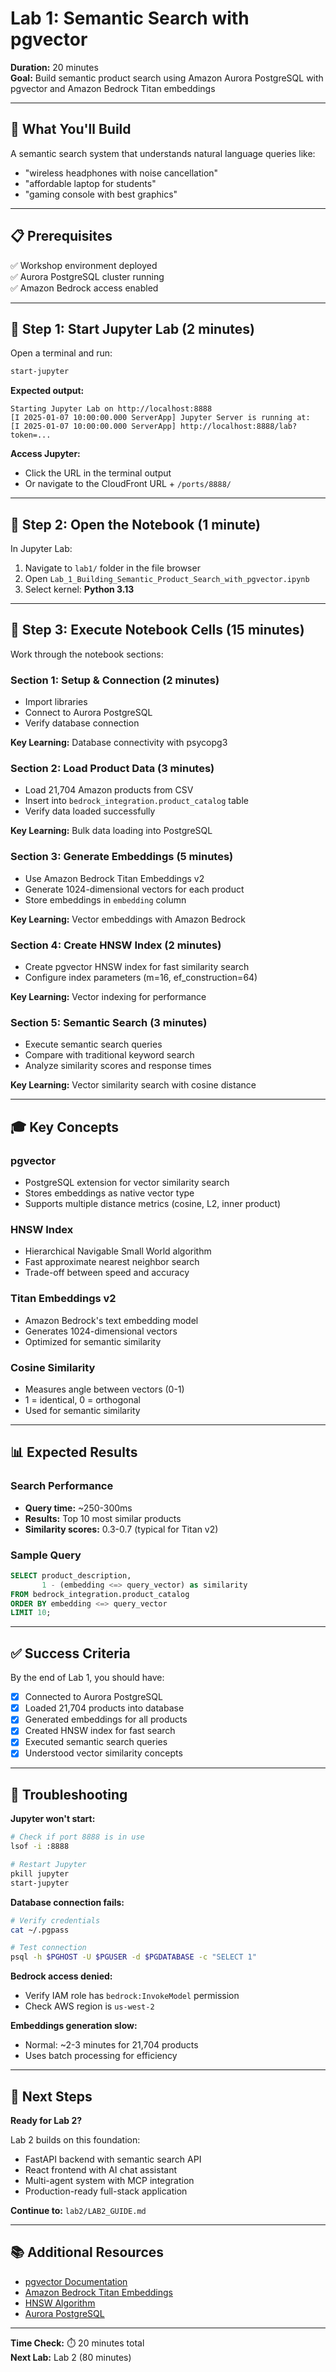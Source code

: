 # Lab 1: Semantic Search with pgvector

**Duration:** 20 minutes  
**Goal:** Build semantic product search using Amazon Aurora PostgreSQL with pgvector and Amazon Bedrock Titan embeddings

---

## 🎯 What You'll Build

A semantic search system that understands natural language queries like:
- "wireless headphones with noise cancellation"
- "affordable laptop for students"
- "gaming console with best graphics"

---

## 📋 Prerequisites

✅ Workshop environment deployed  
✅ Aurora PostgreSQL cluster running  
✅ Amazon Bedrock access enabled

---

## 🚀 Step 1: Start Jupyter Lab (2 minutes)

Open a terminal and run:

```bash
start-jupyter
```

**Expected output:**
```
Starting Jupyter Lab on http://localhost:8888
[I 2025-01-07 10:00:00.000 ServerApp] Jupyter Server is running at:
[I 2025-01-07 10:00:00.000 ServerApp] http://localhost:8888/lab?token=...
```

**Access Jupyter:**
- Click the URL in the terminal output
- Or navigate to the CloudFront URL + `/ports/8888/`

---

## 📓 Step 2: Open the Notebook (1 minute)

In Jupyter Lab:

1. Navigate to `lab1/` folder in the file browser
2. Open `Lab_1_Building_Semantic_Product_Search_with_pgvector.ipynb`
3. Select kernel: **Python 3.13**

---

## 🔬 Step 3: Execute Notebook Cells (15 minutes)

Work through the notebook sections:

### Section 1: Setup & Connection (2 minutes)
- Import libraries
- Connect to Aurora PostgreSQL
- Verify database connection

**Key Learning:** Database connectivity with psycopg3

### Section 2: Load Product Data (3 minutes)
- Load 21,704 Amazon products from CSV
- Insert into `bedrock_integration.product_catalog` table
- Verify data loaded successfully

**Key Learning:** Bulk data loading into PostgreSQL

### Section 3: Generate Embeddings (5 minutes)
- Use Amazon Bedrock Titan Embeddings v2
- Generate 1024-dimensional vectors for each product
- Store embeddings in `embedding` column

**Key Learning:** Vector embeddings with Amazon Bedrock

### Section 4: Create HNSW Index (2 minutes)
- Create pgvector HNSW index for fast similarity search
- Configure index parameters (m=16, ef_construction=64)

**Key Learning:** Vector indexing for performance

### Section 5: Semantic Search (3 minutes)
- Execute semantic search queries
- Compare with traditional keyword search
- Analyze similarity scores and response times

**Key Learning:** Vector similarity search with cosine distance

---

## 🎓 Key Concepts

### pgvector
- PostgreSQL extension for vector similarity search
- Stores embeddings as native vector type
- Supports multiple distance metrics (cosine, L2, inner product)

### HNSW Index
- Hierarchical Navigable Small World algorithm
- Fast approximate nearest neighbor search
- Trade-off between speed and accuracy

### Titan Embeddings v2
- Amazon Bedrock's text embedding model
- Generates 1024-dimensional vectors
- Optimized for semantic similarity

### Cosine Similarity
- Measures angle between vectors (0-1)
- 1 = identical, 0 = orthogonal
- Used for semantic similarity

---

## 📊 Expected Results

### Search Performance
- **Query time:** ~250-300ms
- **Results:** Top 10 most similar products
- **Similarity scores:** 0.3-0.7 (typical for Titan v2)

### Sample Query
```sql
SELECT product_description, 
       1 - (embedding <=> query_vector) as similarity
FROM bedrock_integration.product_catalog
ORDER BY embedding <=> query_vector
LIMIT 10;
```

---

## ✅ Success Criteria

By the end of Lab 1, you should have:

- [x] Connected to Aurora PostgreSQL
- [x] Loaded 21,704 products into database
- [x] Generated embeddings for all products
- [x] Created HNSW index for fast search
- [x] Executed semantic search queries
- [x] Understood vector similarity concepts

---

## 🐛 Troubleshooting

**Jupyter won't start:**
```bash
# Check if port 8888 is in use
lsof -i :8888

# Restart Jupyter
pkill jupyter
start-jupyter
```

**Database connection fails:**
```bash
# Verify credentials
cat ~/.pgpass

# Test connection
psql -h $PGHOST -U $PGUSER -d $PGDATABASE -c "SELECT 1"
```

**Bedrock access denied:**
- Verify IAM role has `bedrock:InvokeModel` permission
- Check AWS region is `us-west-2`

**Embeddings generation slow:**
- Normal: ~2-3 minutes for 21,704 products
- Uses batch processing for efficiency

---

## 🎯 Next Steps

**Ready for Lab 2?**

Lab 2 builds on this foundation:
- FastAPI backend with semantic search API
- React frontend with AI chat assistant
- Multi-agent system with MCP integration
- Production-ready full-stack application

**Continue to:** `lab2/LAB2_GUIDE.md`

---

## 📚 Additional Resources

- [pgvector Documentation](https://github.com/pgvector/pgvector)
- [Amazon Bedrock Titan Embeddings](https://docs.aws.amazon.com/bedrock/latest/userguide/titan-embedding-models.html)
- [HNSW Algorithm](https://arxiv.org/abs/1603.09320)
- [Aurora PostgreSQL](https://docs.aws.amazon.com/AmazonRDS/latest/AuroraUserGuide/Aurora.AuroraPostgreSQL.html)

---

**Time Check:** ⏱️ 20 minutes total  
**Next Lab:** Lab 2 (80 minutes)

